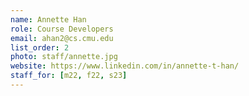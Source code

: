 ```yaml
---
name: Annette Han
role: Course Developers
email: ahan2@cs.cmu.edu
list_order: 2
photo: staff/annette.jpg
website: https://www.linkedin.com/in/annette-t-han/
staff_for: [m22, f22, s23]
---
```

